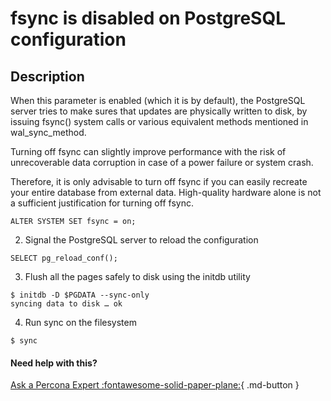 # fsync is disabled on PostgreSQL configuration

## Description
When this parameter is enabled (which it is by default), the PostgreSQL server tries to make sures that updates are physically written to disk, by issuing fsync() system calls or various equivalent methods mentioned in wal_sync_method. 


Turning off fsync can slightly improve performance with the risk of unrecoverable data corruption in case of a power failure or system crash. 

Therefore, it is only advisable to turn off fsync if you can easily recreate your entire database from external data.
High-quality hardware alone is not a sufficient justification for turning off fsync.

```
ALTER SYSTEM SET fsync = on;
```

2. Signal the PostgreSQL server to reload the configuration
```
SELECT pg_reload_conf();
```

3. Flush all the pages safely to disk using the initdb utility
```
$ initdb -D $PGDATA --sync-only
syncing data to disk … ok
```

4. Run sync on the filesystem
```
$ sync
```
 
#### Need help with this?

[Ask a Percona Expert :fontawesome-solid-paper-plane:](https://www.percona.com/about-percona/contact?utm_source=pmm&utm_medium=banner&utm_campaign=advisors_readmore){ .md-button }